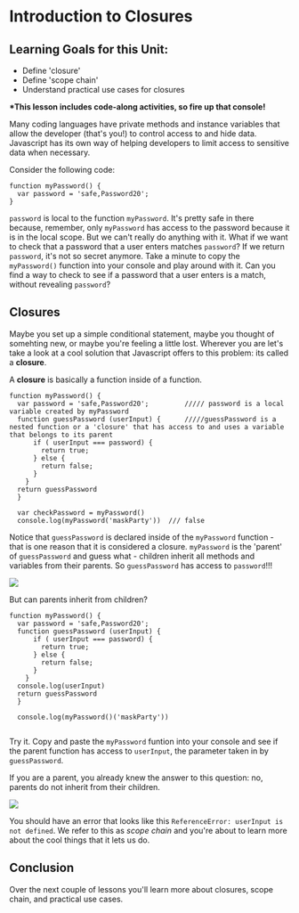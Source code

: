 # Introduction to Closures

## Learning Goals for this Unit:
* Define 'closure'
* Define 'scope chain'
* Understand practical use cases for closures

__*This lesson includes code-along activities, so fire up that console!__

Many coding languages have private methods and instance variables that allow the developer (that's you!) to control access to and hide data. Javascript has its own way of helping developers to limit access to sensitive data when necessary.

Consider the following code:

```
function myPassword() {
  var password = 'safe,Password20';
}
```
```password``` is local to the function ```myPassword```. It's pretty safe in there because, remember, only ```myPassword``` has access to the password because it is in the local scope. But we can't really do anything with it. What if we want to check that a password that a user enters matches ```password```? If we return ```password```, it's not so secret anymore. Take a minute to copy the ```myPassword()``` function into your console and play around with it. Can you find a way to check to see if a password that a user enters is a match, without revealing ```password```?

## Closures
Maybe you set up a simple conditional statement, maybe you thought of somehting new, or maybe you're feeling a little lost. Wherever you are let's take a look at a cool solution that Javascript offers to this problem: its called a __closure__.

A __closure__ is basically a function inside of a function.

```
function myPassword() {
  var password = 'safe,Password20';         ///// password is a local variable created by myPassword
  function guessPassword (userInput) {      /////guessPassword is a nested function or a 'closure' that has access to and uses a variable that belongs to its parent
      if ( userInput === password) {
        return true;
      } else {
        return false;
      }
    }
  return guessPassword
  }
  
  var checkPassword = myPassword()
  console.log(myPassword('maskParty'))  /// false
```

Notice that ```guessPassword``` is declared inside of the ```myPassword``` function - that is one reason that it is considered a closure. ```myPassword``` is the 'parent' of ```guessPassword``` and guess what - children inherit all methods and variables from their parents. So ```guessPassword``` has access to ```password```!!!

![](/img/babypiggymoney.jpeg)

But can parents inherit from children? 

```
function myPassword() {
  var password = 'safe,Password20';
  function guessPassword (userInput) {
      if ( userInput === password) {
        return true;
      } else {
        return false;
      }
    }
  console.log(userInput)
  return guessPassword
  }
  
  console.log(myPassword()('maskParty'))
  
```

Try it. Copy and paste the ```myPassword``` funtion into your console and see if the parent function has access to ```userInput```, the parameter taken in by ```guessPassword```. 

If you are a parent, you already knew the answer to this question: no, parents do not inherit from their children. 

![](/img/sad-parent.jpeg)


You should have an error that looks like this ```ReferenceError: userInput is not defined```. We refer to this as _scope chain_ and you're about to learn more about the cool things that it lets us do.

## Conclusion
Over the next couple of lessons you'll learn more about closures, scope chain, and practical use cases. 


